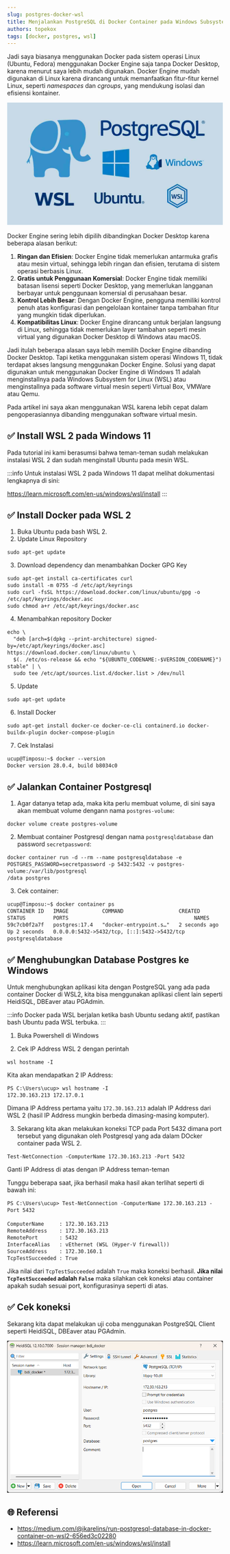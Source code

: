 ```yaml
---
slug: postgres-docker-wsl
title: Menjalankan PostgreSQL di Docker Container pada Windows Subsystem for Linux (WSL)
authors: topekox
tags: [docker, postgres, wsl]
---
```


Jadi saya biasanya menggunakan Docker pada sistem operasi Linux (Ubuntu, Fedora) menggunakan Docker Engine saja tanpa Docker Desktop, karena menurut saya lebih mudah digunakan. Docker Engine mudah digunakan di Linux karena dirancang untuk memanfaatkan fitur-fitur kernel Linux, seperti *namespaces* dan *cgroups*, yang mendukung isolasi dan efisiensi kontainer. 

<!--truncate-->

![HeidiSQL](/img/general/logo-wsl.jpg)

Docker Engine sering lebih dipilih dibandingkan Docker Desktop karena beberapa alasan berikut:

1. **Ringan dan Efisien**: Docker Engine tidak memerlukan antarmuka grafis atau mesin virtual, sehingga lebih ringan dan efisien, terutama di sistem operasi berbasis Linux.
2. **Gratis untuk Penggunaan Komersial**: Docker Engine tidak memiliki batasan lisensi seperti Docker Desktop, yang memerlukan langganan berbayar untuk penggunaan komersial di perusahaan besar.
3. **Kontrol Lebih Besar**: Dengan Docker Engine, pengguna memiliki kontrol penuh atas konfigurasi dan pengelolaan kontainer tanpa tambahan fitur yang mungkin tidak diperlukan.
4. **Kompatibilitas Linux**: Docker Engine dirancang untuk berjalan langsung di Linux, sehingga tidak memerlukan layer tambahan seperti mesin virtual yang digunakan Docker Desktop di Windows atau macOS.

Jadi itulah beberapa alasan saya lebih memilih Docker Engine dibanding Docker Desktop. Tapi ketika menggunakan sistem operasi Windows 11, tidak terdapat akses langsung menggunakan Docker Engine. Solusi yang dapat digunakan untuk menggunakan Docker Engine di Windows 11 adalah menginstallnya pada Windows Subsystem for Linux (WSL) atau menginstallnya pada software virtual mesin seperti Virtual Box, VMWare atau Qemu.

Pada artikel ini saya akan menggunakan WSL karena lebih cepat dalam pengoperasiannya dibanding menggunakan software virtual mesin.

## ✅ Install WSL 2 pada Windows 11

Pada tutorial ini kami berasumsi bahwa teman-teman sudah melakukan instalasi WSL 2 dan sudah menginstall Ubuntu pada mesin WSL.

:::info
Untuk instalasi WSL 2 pada Windows 11 dapat melihat dokumentasi lengkapnya di sini:

https://learn.microsoft.com/en-us/windows/wsl/install
:::

## ✅ Install Docker pada WSL 2

1. Buka Ubuntu pada bash WSL 2.
2. Update Linux Repository

```
sudo apt-get update
```

3. Download dependency dan menambahkan Docker GPG Key

```
sudo apt-get install ca-certificates curl
sudo install -m 0755 -d /etc/apt/keyrings
sudo curl -fsSL https://download.docker.com/linux/ubuntu/gpg -o /etc/apt/keyrings/docker.asc
sudo chmod a+r /etc/apt/keyrings/docker.asc
```

4. Menambahkan repository Docker

```
echo \
  "deb [arch=$(dpkg --print-architecture) signed-by=/etc/apt/keyrings/docker.asc] https://download.docker.com/linux/ubuntu \
  $(. /etc/os-release && echo "${UBUNTU_CODENAME:-$VERSION_CODENAME}") stable" | \
  sudo tee /etc/apt/sources.list.d/docker.list > /dev/null
```

5. Update 

```
sudo apt-get update
```

6. Install Docker

```
sudo apt-get install docker-ce docker-ce-cli containerd.io docker-buildx-plugin docker-compose-plugin
```

7. Cek Instalasi

```
ucup@Timposu:~$ docker --version
Docker version 28.0.4, build b8034c0
```

## ✅ Jalankan Container Postgresql

1. Agar datanya tetap ada, maka kita perlu membuat volume, di sini saya akan membuat volume dengann nama `postgres-volume`:

```
docker volume create postgres-volume
```

2. Membuat container Postgresql dengan nama `postgresqldatabase` dan password `secretpassword`:

```
docker container run -d --rm --name postgresqldatabase -e POSTGRES_PASSWORD=secretpassword -p 5432:5432 -v postgres-volume:/var/lib/postgresql
/data postgres
```

3. Cek container:

```
ucup@Timposu:~$ docker container ps
CONTAINER ID   IMAGE           COMMAND                  CREATED         STATUS         PORTS                                         NAMES
59c7cb0f2a7f   postgres:17.4   "docker-entrypoint.s…"   2 seconds ago   Up 2 seconds   0.0.0.0:5432->5432/tcp, [::]:5432->5432/tcp   postgresqldatabase
```

## ✅ Menghubungkan Database Postgres ke Windows

Untuk menghubungkan aplikasi kita dengan PostgreSQL yang ada pada container Docker di WSL2, kita bisa menggunakan aplikasi client lain seperti HeidiSQL, DBEaver atau PGAdmin.

:::info
Docker pada WSL berjalan ketika bash Ubuntu sedang aktif, pastikan bash Ubuntu pada WSL terbuka.
:::

1. Buka Powershell di Windows

2. Cek IP Address WSL 2 dengan perintah 

```
wsl hostname -I
```

Kita akan mendapatkan 2 IP Address:

```
PS C:\Users\ucup> wsl hostname -I
172.30.163.213 172.17.0.1
```

Dimana IP Address pertama yaitu `172.30.163.213` adalah IP Address dari WSL 2 (hasil IP Address mungkin berbeda dimasing-masing komputer).

3. Sekarang kita akan melakukan koneksi TCP pada Port 5432 dimana port tersebut yang digunakan oleh Postgresql yang ada dalam DOcker container pada WSL 2.

```
Test-NetConnection -ComputerName 172.30.163.213 -Port 5432
```

Ganti IP Address di atas dengan IP Address teman-teman

Tunggu beberapa saat, jika berhasil maka hasil akan terlihat seperti di bawah ini:

```
PS C:\Users\ucup> Test-NetConnection -ComputerName 172.30.163.213 -Port 5432                                           

ComputerName     : 172.30.163.213
RemoteAddress    : 172.30.163.213
RemotePort       : 5432
InterfaceAlias   : vEthernet (WSL (Hyper-V firewall))
SourceAddress    : 172.30.160.1
TcpTestSucceeded : True
```

Jika nilai dari `TcpTestSucceeded` adalah `True` maka koneksi berhasil. **Jika nilai `TcpTestSucceeded` adalah `False`** maka silahkan cek koneksi atau container apakah sudah sesuai port, konfigurasinya seperti di atas.

## ✅ Cek koneksi

Sekarang kita dapat melakukan uji coba menggunakan PostgreSQL Client seperti HeidiSQL, DBEaver atau PGAdmin.

![HeidiSQL](/img/general/heidi.png)

## 🌐 Referensi

* https://medium.com/@jkarelins/run-postgresql-database-in-docker-container-on-wsl2-656ed3c02280
* https://learn.microsoft.com/en-us/windows/wsl/install
